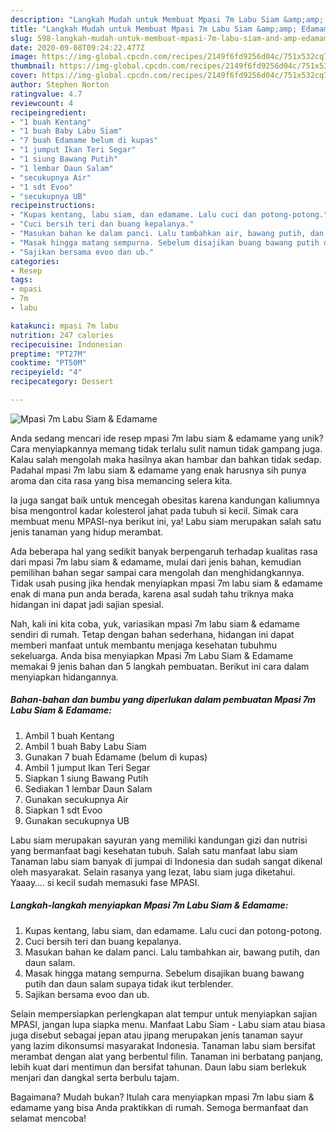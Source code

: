 ```yaml
---
description: "Langkah Mudah untuk Membuat Mpasi 7m Labu Siam &amp;amp; Edamame, Enak Banget"
title: "Langkah Mudah untuk Membuat Mpasi 7m Labu Siam &amp;amp; Edamame, Enak Banget"
slug: 598-langkah-mudah-untuk-membuat-mpasi-7m-labu-siam-and-amp-edamame-enak-banget
date: 2020-09-08T09:24:22.477Z
image: https://img-global.cpcdn.com/recipes/2149f6fd9256d04c/751x532cq70/mpasi-7m-labu-siam-edamame-foto-resep-utama.jpg
thumbnail: https://img-global.cpcdn.com/recipes/2149f6fd9256d04c/751x532cq70/mpasi-7m-labu-siam-edamame-foto-resep-utama.jpg
cover: https://img-global.cpcdn.com/recipes/2149f6fd9256d04c/751x532cq70/mpasi-7m-labu-siam-edamame-foto-resep-utama.jpg
author: Stephen Norton
ratingvalue: 4.7
reviewcount: 4
recipeingredient:
- "1 buah Kentang"
- "1 buah Baby Labu Siam"
- "7 buah Edamame belum di kupas"
- "1 jumput Ikan Teri Segar"
- "1 siung Bawang Putih"
- "1 lembar Daun Salam"
- "secukupnya Air"
- "1 sdt Evoo"
- "secukupnya UB"
recipeinstructions:
- "Kupas kentang, labu siam, dan edamame. Lalu cuci dan potong-potong."
- "Cuci bersih teri dan buang kepalanya."
- "Masukan bahan ke dalam panci. Lalu tambahkan air, bawang putih, dan daun salam."
- "Masak hingga matang sempurna. Sebelum disajikan buang bawang putih dan daun salam supaya tidak ikut terblender."
- "Sajikan bersama evoo dan ub."
categories:
- Resep
tags:
- mpasi
- 7m
- labu

katakunci: mpasi 7m labu 
nutrition: 247 calories
recipecuisine: Indonesian
preptime: "PT27M"
cooktime: "PT50M"
recipeyield: "4"
recipecategory: Dessert

---
```



![Mpasi 7m Labu Siam &amp; Edamame](https://img-global.cpcdn.com/recipes/2149f6fd9256d04c/751x532cq70/mpasi-7m-labu-siam-edamame-foto-resep-utama.jpg)

Anda sedang mencari ide resep mpasi 7m labu siam &amp; edamame yang unik? Cara menyiapkannya memang tidak terlalu sulit namun tidak gampang juga. Kalau salah mengolah maka hasilnya akan hambar dan bahkan tidak sedap. Padahal mpasi 7m labu siam &amp; edamame yang enak harusnya sih punya aroma dan cita rasa yang bisa memancing selera kita.

Ia juga sangat baik untuk mencegah obesitas karena kandungan kaliumnya bisa mengontrol kadar kolesterol jahat pada tubuh si kecil. Simak cara membuat menu MPASI-nya berikut ini, ya! Labu siam merupakan salah satu jenis tanaman yang hidup merambat.

Ada beberapa hal yang sedikit banyak berpengaruh terhadap kualitas rasa dari mpasi 7m labu siam &amp; edamame, mulai dari jenis bahan, kemudian pemilihan bahan segar sampai cara mengolah dan menghidangkannya. Tidak usah pusing jika hendak menyiapkan mpasi 7m labu siam &amp; edamame enak di mana pun anda berada, karena asal sudah tahu triknya maka hidangan ini dapat jadi sajian spesial.


Nah, kali ini kita coba, yuk, variasikan mpasi 7m labu siam &amp; edamame sendiri di rumah. Tetap dengan bahan sederhana, hidangan ini dapat memberi manfaat untuk membantu menjaga kesehatan tubuhmu sekeluarga. Anda bisa menyiapkan Mpasi 7m Labu Siam &amp; Edamame memakai 9 jenis bahan dan 5 langkah pembuatan. Berikut ini cara dalam menyiapkan hidangannya.

<!--inarticleads1-->

##### Bahan-bahan dan bumbu yang diperlukan dalam pembuatan Mpasi 7m Labu Siam &amp; Edamame:

1. Ambil 1 buah Kentang
1. Ambil 1 buah Baby Labu Siam
1. Gunakan 7 buah Edamame (belum di kupas)
1. Ambil 1 jumput Ikan Teri Segar
1. Siapkan 1 siung Bawang Putih
1. Sediakan 1 lembar Daun Salam
1. Gunakan secukupnya Air
1. Siapkan 1 sdt Evoo
1. Gunakan secukupnya UB


Labu siam merupakan sayuran yang memiliki kandungan gizi dan nutrisi yang bermanfaat bagi kesehatan tubuh. Salah satu manfaat labu siam Tanaman labu siam banyak di jumpai di Indonesia dan sudah sangat dikenal oleh masyarakat. Selain rasanya yang lezat, labu siam juga diketahui. Yaaay…. si kecil sudah memasuki fase MPASI. 

<!--inarticleads2-->

##### Langkah-langkah menyiapkan Mpasi 7m Labu Siam &amp; Edamame:

1. Kupas kentang, labu siam, dan edamame. Lalu cuci dan potong-potong.
1. Cuci bersih teri dan buang kepalanya.
1. Masukan bahan ke dalam panci. Lalu tambahkan air, bawang putih, dan daun salam.
1. Masak hingga matang sempurna. Sebelum disajikan buang bawang putih dan daun salam supaya tidak ikut terblender.
1. Sajikan bersama evoo dan ub.


Selain mempersiapkan perlengkapan alat tempur untuk menyiapkan sajian MPASI, jangan lupa siapka menu. Manfaat Labu Siam - Labu siam atau biasa juga disebut sebagai jepan atau jipang merupakan jenis tanaman sayur yang lazim dikonsumsi masyarakat Indonesia. Tanaman labu siam bersifat merambat dengan alat yang berbentul filin. Tanaman ini berbatang panjang, lebih kuat dari mentimun dan bersifat tahunan. Daun labu siam berlekuk menjari dan dangkal serta berbulu tajam. 

Bagaimana? Mudah bukan? Itulah cara menyiapkan mpasi 7m labu siam &amp; edamame yang bisa Anda praktikkan di rumah. Semoga bermanfaat dan selamat mencoba!
